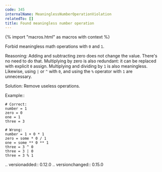 ```yaml
---
code: 345
internalName: MeaninglessNumberOperationViolation
relatedTo: []
title: Found meaningless number operation
---
```


{% import "macros.html" as macros with context %}

Forbid meaningless math operations with `0` and `1`.

Reasoning: Adding and subtracting zero does not change the value.
There's no need to do that. Multiplying by zero is also redundant: it
can be replaced with explicit `0` assign. Multiplying and dividing by
`1` is also meaningless. Likewise, using `|` or `^` with `0`, and using
the `%` operator with `1` are unnecessary.

Solution: Remove useless operations.

Example::

    # Correct:
    number = 1
    zero = 0
    one = 1
    three = 3
    
    # Wrong:
    number = 1 + 0 * 1
    zero = some * 0 / 1
    one = some ** 0 ** 1
    three = 3 ^ 0
    three = 3 | 0
    three = 3 % 1

.. versionadded:: 0.12.0 .. versionchanged:: 0.15.0